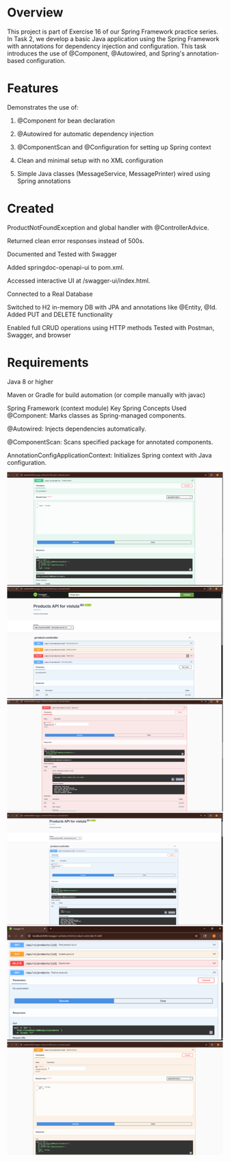 # Overview

This project is part of Exercise 16 of our Spring Framework practice series. In Task 2, we develop a basic Java application using the Spring Framework with annotations for dependency injection and configuration. This task introduces the use of @Component, @Autowired, and Spring's annotation-based configuration.

# Features

Demonstrates the use of:

1. @Component for bean declaration

2. @Autowired for automatic dependency injection

3. @ComponentScan and @Configuration for setting up Spring context

4. Clean and minimal setup with no XML configuration

5. Simple Java classes (MessageService, MessagePrinter) wired using Spring annotations

# Created 

ProductNotFoundException and global handler with @ControllerAdvice.

Returned clean error responses instead of 500s.

Documented and Tested with Swagger


Added springdoc-openapi-ui to pom.xml.

Accessed interactive UI at /swagger-ui/index.html.

Connected to a Real Database

Switched to H2 in-memory DB with JPA and annotations like @Entity, @Id.
Added PUT and DELETE functionality

Enabled full CRUD operations using HTTP methods
Tested with Postman, Swagger, and browser



# Requirements

Java 8 or higher

Maven or Gradle for build automation (or compile manually with javac)

Spring Framework (context module)
Key Spring Concepts Used
@Component: Marks classes as Spring-managed components.

@Autowired: Injects dependencies automatically.

@ComponentScan: Scans specified package for annotated components.

AnnotationConfigApplicationContext: Initializes Spring context with Java configuration.

![App Screenshot](screenshots/create.png)
![App Screenshot](screenshots/database.png)
![App Screenshot](screenshots/delete.png)
![App Screenshot](screenshots/get.png)
![App Screenshot](screenshots/product.png)
![App Screenshot](screenshots/put.png)














